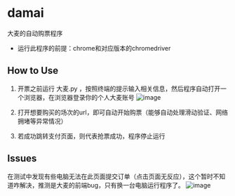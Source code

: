 # damai
大麦的自动购票程序

- 运行此程序的前提：chrome和对应版本的chromedriver

## How to Use
1. 开票之前运行 大麦.py ，按照终端的提示输入相关信息，然后程序自动打开一个浏览器，在浏览器登录你的个人大麦账号
  ![image](https://user-images.githubusercontent.com/116483151/229272365-808c4712-9df0-4b6f-81b2-02a546c63911.png)

2. 打开想要购买的场次的url，即可自动开始购票（能够自动处理滑动验证、网络拥堵等异常情况）

3. 若成功跳转支付页面，则代表抢票成功，程序停止运行


## Issues
在测试中发现有些电脑无法在此页面提交订单（点击页面无反应），这个暂时不知道咋解决，推测是大麦的前端bug，只有换一台电脑运行程序了。
![image](https://user-images.githubusercontent.com/116483151/229272627-03c42a44-1ac0-43a1-8b61-500e280393e2.png)
